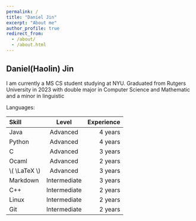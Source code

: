 ```yaml
---
permalink: /
title: "Daniel Jin"
excerpt: "About me"
author_profile: true
redirect_from: 
  - /about/
  - /about.html
---
```

## Daniel(Haolin) Jin
I am currently a MS CS student studying at NYU. Graduated from Rutgers University in 2023 with double major in Computer Science and Mathematic and a minor in linguistic 

Languages:

<div align="left">

| Skill       | Level         | Experience |
|:------------|:-------------:|-----------:|
| Java        | Advanced      | 4 years    |
| Python      | Advanced      | 4 years    |
| C           | Advanced      | 3 years    |
| Ocaml       | Advanced      | 2 years    |
| &#92;( \LaTeX &#92;) | Advanced      | 3 years |
| Markdown    | Intermediate  | 3 years    |
| C++         | Intermediate  | 2 years    |
| Linux       | Intermediate  | 2 years    |
| Git         | Intermediate  | 2 years    |
</div>